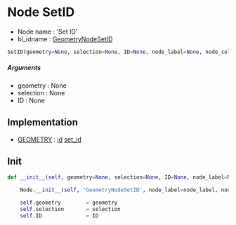 # Node SetID

- Node name : 'Set ID'
- bl_idname : [GeometryNodeSetID](https://docs.blender.org/api/current/bpy.types.GeometryNodeSetID.html)


``` python
SetID(geometry=None, selection=None, ID=None, node_label=None, node_color=None)
```
##### Arguments

- geometry : None
- selection : None
- ID : None

## Implementation

- [GEOMETRY](/docs/GeoNodes/socket_GEOMETRY.md) : [id](/docs/GeoNodes/socket_GEOMETRY.md#id) [set_id](/docs/GeoNodes/socket_GEOMETRY.md#set_id)

## Init

``` python
def __init__(self, geometry=None, selection=None, ID=None, node_label=None, node_color=None):

    Node.__init__(self, 'GeometryNodeSetID', node_label=node_label, node_color=node_color)

    self.geometry        = geometry
    self.selection       = selection
    self.ID              = ID
```
